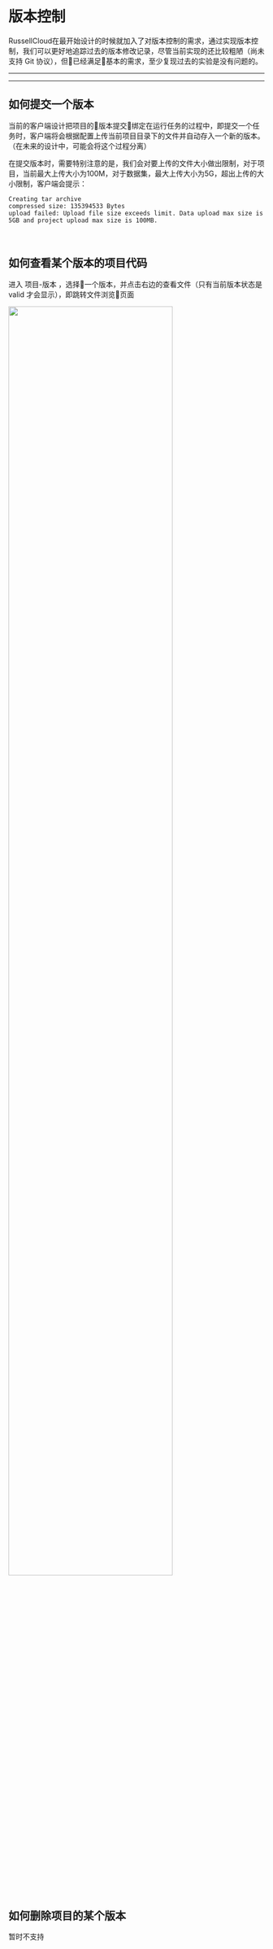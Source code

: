 # 版本控制

RussellCloud在最开始设计的时候就加入了对版本控制的需求，通过实现版本控制，我们可以更好地追踪过去的版本修改记录，尽管当前实现的还比较粗陋（尚未支持 Git 协议），但已经满足基本的需求，至少复现过去的实验是没有问题的。

---

<!-- toc -->

---

## 如何提交一个版本

当前的客户端设计把项目的版本提交绑定在运行任务的过程中，即提交一个任务时，客户端将会根据配置上传当前项目目录下的文件并自动存入一个新的版本。（在未来的设计中，可能会将这个过程分离）

在提交版本时，需要特别注意的是，我们会对要上传的文件大小做出限制，对于项目，当前最大上传大小为100M，对于数据集，最大上传大小为5G，超出上传的大小限制，客户端会提示：



```
Creating tar archive
compressed size: 135394533 Bytes
upload failed: Upload file size exceeds limit. Data upload max size is 5GB and project upload max size is 100MB.
```

<br />

## 如何查看某个版本的项目代码

进入 项目-版本 ，选择一个版本，并点击右边的查看文件（只有当前版本状态是 valid 才会显示），即跳转文件浏览页面

<img width=80% height=80% src="../asserts/img/version_control_1.gif"/>

<br />


## 如何删除项目的某个版本

暂时不支持



